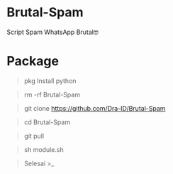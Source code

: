 # Brutal-Spam
Script Spam WhatsApp Brutal🤓
# Package
> pkg Install python

> rm -rf Brutal-Spam

> git clone https://github.com/Dra-ID/Brutal-Spam

> cd Brutal-Spam

> git pull

> sh module.sh

> Selesai >_
